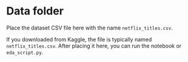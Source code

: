 # Data folder

Place the dataset CSV file here with the name `netflix_titles.csv`.

If you downloaded from Kaggle, the file is typically named `netflix_titles.csv`. After placing it here, you can run the notebook or `eda_script.py`.
